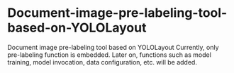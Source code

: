 # Document-image-pre-labeling-tool-based-on-YOLOLayout
Document image pre-labeling tool based on YOLOLayout
Currently, only pre-labeling function is embedded. Later on, functions such as model training, model invocation, data configuration, etc. will be added.
